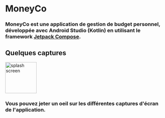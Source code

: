# MoneyCo

### MoneyCo est une application de gestion de budget personnel, développée avec Android Studio (Kotlin) en utilisant le framework [Jetpack Compose](https://developer.android.com/jetpack/compose).  


## Quelques captures

<img src="https://raw.githubusercontent.com/UnityABF/MoneyCo/main/Captures%20d'%C3%A9cran/splashScreen.pngf" alt="splash screen" width="100" height="100">


### Vous pouvez jeter un oeil sur les différentes captures d'écran de l'application.

